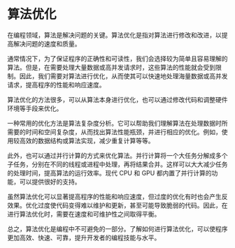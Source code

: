 # 算法优化

在编程领域，算法是解决问题的关键。算法优化是指对算法进行修改和改进，以提高解决问题的速度和质量。

通常情况下，为了保证程序的正确性和可读性，我们会选择较为简单且容易理解的算法。但是，在需要处理大量数据或高并发请求时，这些算法的性能就会受到限制。因此，我们需要对算法进行优化，从而使其可以快速地处理海量数据或高并发请求，提高程序的性能和响应速度。

算法优化的方法很多，可以从算法本身进行优化，也可以通过修改代码和调整硬件环境等手段来优化。

一种常用的优化方法是算法复杂度分析。它可以帮助我们理解算法在处理数据时所需要的时间和空间复杂度，从而找出算法性能瓶颈，并进行相应的优化。例如，使用较高效的数据结构或算法实现，减少重复计算等等。

此外，也可以通过并行计算的方式来优化算法。并行计算将一个大任务分解成多个子任务，分别在不同的线程或进程中处理，再将结果合并。这样可以大大减少任务的处理时间，提高算法的运行效率。现代 CPU 和 GPU 都内置了并行计算的功能，可以提供很好的支持。

虽然算法优化可以显著提高程序的性能和响应速度，但过度的优化有时也会产生反效果。优化过度使代码变得难以维护和更新，甚至可能导致脆弱的代码。因此，在进行算法优化时，需要在速度和可维护性之间取得平衡。

总之，算法优化是编程中不可避免的一部分。了解如何进行算法优化，可以使程序更加高效、快速、可靠，提升开发者的编程技能与水平。